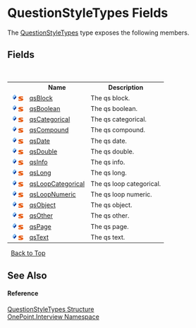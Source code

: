 # QuestionStyleTypes Fields
 

The <a href="T_OnePoint_Interview_QuestionStyleTypes">QuestionStyleTypes</a> type exposes the following members.


## Fields
&nbsp;<table><tr><th></th><th>Name</th><th>Description</th></tr><tr><td>![Public field](media/pubfield.gif "Public field")![Static member](media/static.gif "Static member")</td><td><a href="F_OnePoint_Interview_QuestionStyleTypes_qsBlock">qsBlock</a></td><td>
The qs block.</td></tr><tr><td>![Public field](media/pubfield.gif "Public field")![Static member](media/static.gif "Static member")</td><td><a href="F_OnePoint_Interview_QuestionStyleTypes_qsBoolean">qsBoolean</a></td><td>
The qs boolean.</td></tr><tr><td>![Public field](media/pubfield.gif "Public field")![Static member](media/static.gif "Static member")</td><td><a href="F_OnePoint_Interview_QuestionStyleTypes_qsCategorical">qsCategorical</a></td><td>
The qs categorical.</td></tr><tr><td>![Public field](media/pubfield.gif "Public field")![Static member](media/static.gif "Static member")</td><td><a href="F_OnePoint_Interview_QuestionStyleTypes_qsCompound">qsCompound</a></td><td>
The qs compound.</td></tr><tr><td>![Public field](media/pubfield.gif "Public field")![Static member](media/static.gif "Static member")</td><td><a href="F_OnePoint_Interview_QuestionStyleTypes_qsDate">qsDate</a></td><td>
The qs date.</td></tr><tr><td>![Public field](media/pubfield.gif "Public field")![Static member](media/static.gif "Static member")</td><td><a href="F_OnePoint_Interview_QuestionStyleTypes_qsDouble">qsDouble</a></td><td>
The qs double.</td></tr><tr><td>![Public field](media/pubfield.gif "Public field")![Static member](media/static.gif "Static member")</td><td><a href="F_OnePoint_Interview_QuestionStyleTypes_qsInfo">qsInfo</a></td><td>
The qs info.</td></tr><tr><td>![Public field](media/pubfield.gif "Public field")![Static member](media/static.gif "Static member")</td><td><a href="F_OnePoint_Interview_QuestionStyleTypes_qsLong">qsLong</a></td><td>
The qs long.</td></tr><tr><td>![Public field](media/pubfield.gif "Public field")![Static member](media/static.gif "Static member")</td><td><a href="F_OnePoint_Interview_QuestionStyleTypes_qsLoopCategorical">qsLoopCategorical</a></td><td>
The qs loop categorical.</td></tr><tr><td>![Public field](media/pubfield.gif "Public field")![Static member](media/static.gif "Static member")</td><td><a href="F_OnePoint_Interview_QuestionStyleTypes_qsLoopNumeric">qsLoopNumeric</a></td><td>
The qs loop numeric.</td></tr><tr><td>![Public field](media/pubfield.gif "Public field")![Static member](media/static.gif "Static member")</td><td><a href="F_OnePoint_Interview_QuestionStyleTypes_qsObject">qsObject</a></td><td>
The qs object.</td></tr><tr><td>![Public field](media/pubfield.gif "Public field")![Static member](media/static.gif "Static member")</td><td><a href="F_OnePoint_Interview_QuestionStyleTypes_qsOther">qsOther</a></td><td>
The qs other.</td></tr><tr><td>![Public field](media/pubfield.gif "Public field")![Static member](media/static.gif "Static member")</td><td><a href="F_OnePoint_Interview_QuestionStyleTypes_qsPage">qsPage</a></td><td>
The qs page.</td></tr><tr><td>![Public field](media/pubfield.gif "Public field")![Static member](media/static.gif "Static member")</td><td><a href="F_OnePoint_Interview_QuestionStyleTypes_qsText">qsText</a></td><td>
The qs text.</td></tr></table>&nbsp;
<a href="#questionstyletypes-fields">Back to Top</a>

## See Also


#### Reference
<a href="T_OnePoint_Interview_QuestionStyleTypes">QuestionStyleTypes Structure</a><br /><a href="N_OnePoint_Interview">OnePoint.Interview Namespace</a><br />